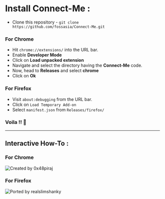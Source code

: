 
# Install Connect-Me :

* Clone this repository - `git clone https://github.com/fossasia/Connect-Me.git`

### For Chrome

* Hit `chrome://extensions/` into the URL bar.
* Enable **Developer Mode**
* Click on **Load unpacked extension**
* Navigate and select the directory having the **Connect-Me** code.
* Now, head to **Releases** and select **chrome**
* Click on **Ok**

### For Firefox

* Visit `about:debugging` from the URL bar.
* Click on `Load Temporary Add-on`
* Select `manifest.json` from `Releases/firefox/`

### Voila !! :tada:
---

## Interactive How-To :

### For Chrome
![Created by 0x48piraj](https://user-images.githubusercontent.com/26689027/46298536-f2090100-c5bc-11e8-95bf-95995e3e6d6b.png)

### For Firefox
![Ported by realslimshanky](https://user-images.githubusercontent.com/26689027/46313795-673cfc00-c5e6-11e8-9809-32cd1616d0ad.png)